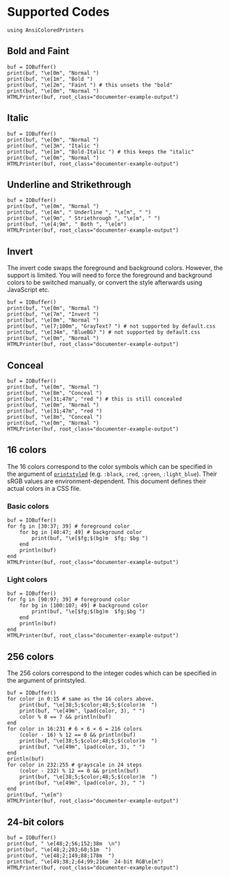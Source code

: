 # Supported Codes
```@setup ex
using AnsiColoredPrinters
```
## Bold and Faint
```@example ex
buf = IOBuffer()
print(buf, "\e[0m", "Normal ")
print(buf, "\e[1m", "Bold ")
print(buf, "\e[2m", "Faint ") # this unsets the "bold"
print(buf, "\e[0m", "Normal ")
HTMLPrinter(buf, root_class="documenter-example-output")
```

## Italic
```@example ex
buf = IOBuffer()
print(buf, "\e[0m", "Normal ")
print(buf, "\e[3m", "Italic ")
print(buf, "\e[1m", "Bold-Italic ") # this keeps the "italic"
print(buf, "\e[0m", "Normal ")
HTMLPrinter(buf, root_class="documenter-example-output")
```

## Underline and Strikethrough
```@example ex
buf = IOBuffer()
print(buf, "\e[0m", "Normal ")
print(buf, "\e[4m", " Underline ", "\e[m", " ")
print(buf, "\e[9m", " Striethrough ", "\e[m", " ")
print(buf, "\e[4;9m", " Both ", "\e[m")
HTMLPrinter(buf, root_class="documenter-example-output")
```
## Invert
The invert code swaps the foreground and background colors. However, the support
is limited. You will need to force the foreground and background colors to be
switched manually, or convert the style afterwards using JavaScript etc.

```@example ex
buf = IOBuffer()
print(buf, "\e[0m", "Normal ")
print(buf, "\e[7m", "Invert ")
print(buf, "\e[0m", "Normal ")
print(buf, "\e[7;100m", "GrayText? ") # not supported by default.css
print(buf, "\e[34m", "BlueBG? ") # not supported by default.css
print(buf, "\e[0m", "Normal ")
HTMLPrinter(buf, root_class="documenter-example-output")
```

## Conceal
```@example ex
buf = IOBuffer()
print(buf, "\e[0m", "Normal ")
print(buf, "\e[8m", "Conceal ")
print(buf, "\e[31;47m", "red ") # this is still concealed
print(buf, "\e[0m", "Normal ")
print(buf, "\e[31;47m", "red ")
print(buf, "\e[8m", "Conceal ")
print(buf, "\e[0m", "Normal ")
HTMLPrinter(buf, root_class="documenter-example-output")
```

## 16 colors
The 16 colors correspond to the color symbols which can be specified in the
argument of
[`printstyled`](https://docs.julialang.org/en/v1/base/io-network/#Base.printstyled)
(e.g. `:black`, `:red`, `:green`, `:light_blue`). Their sRGB values are
environment-dependent. This document defines their actual colors in a CSS file.

### Basic colors
```@example ex
buf = IOBuffer()
for fg in [30:37; 39] # foreground color
    for bg in [40:47; 49] # background color
        print(buf, "\e[$fg;$(bg)m  $fg; $bg ")
    end
    println(buf)
end
HTMLPrinter(buf, root_class="documenter-example-output")
```

### Light colors
```@example ex
buf = IOBuffer()
for fg in [90:97; 39] # foreground color
    for bg in [100:107; 49] # background color
        print(buf, "\e[$fg;$(bg)m  $fg;$bg ")
    end
    println(buf)
end
HTMLPrinter(buf, root_class="documenter-example-output")
```

## 256 colors
The 256 colors correspond to the integer codes which can be specified in the
argument of printstyled.

```@example ex
buf = IOBuffer()
for color in 0:15 # same as the 16 colors above.
    print(buf, "\e[38;5;$color;48;5;$(color)m  ")
    print(buf, "\e[49m", lpad(color, 3), " ")
    color % 8 == 7 && println(buf)
end
for color in 16:231 # 6 × 6 × 6 = 216 colors
    (color - 16) % 12 == 0 && println(buf)
    print(buf, "\e[38;5;$color;48;5;$(color)m  ")
    print(buf, "\e[49m", lpad(color, 3), " ")
end
println(buf)
for color in 232:255 # grayscale in 24 steps
    (color - 232) % 12 == 0 && println(buf)
    print(buf, "\e[38;5;$color;48;5;$(color)m  ")
    print(buf, "\e[49m", lpad(color, 3), " ")
end
print(buf, "\e[m")
HTMLPrinter(buf, root_class="documenter-example-output")
```
## 24-bit colors

```@example ex
buf = IOBuffer()
print(buf, " \e[48;2;56;152;38m  \n")
print(buf, "\e[48;2;203;60;51m  ")
print(buf, "\e[48;2;149;88;178m  ")
print(buf, "\e[49;38;2;64;99;216m  24-bit RGB\e[m")
HTMLPrinter(buf, root_class="documenter-example-output")
```
